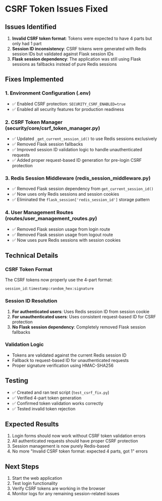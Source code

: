 # CSRF Token Issues Fixed

## Issues Identified
1. **Invalid CSRF token format**: Tokens were expected to have 4 parts but only had 1 part
2. **Session ID inconsistency**: CSRF tokens were generated with Redis session IDs but validated against Flask session IDs
3. **Flask session dependency**: The application was still using Flask sessions as fallbacks instead of pure Redis sessions

## Fixes Implemented

### 1. Environment Configuration (.env)
- ✅ Enabled CSRF protection: `SECURITY_CSRF_ENABLED=true`
- ✅ Enabled all security features for production readiness

### 2. CSRF Token Manager (security/core/csrf_token_manager.py)
- ✅ Updated `_get_current_session_id()` to use Redis sessions exclusively
- ✅ Removed Flask session fallbacks
- ✅ Improved session ID validation logic to handle unauthenticated requests
- ✅ Added proper request-based ID generation for pre-login CSRF protection

### 3. Redis Session Middleware (redis_session_middleware.py)
- ✅ Removed Flask session dependency from `get_current_session_id()`
- ✅ Now uses only Redis sessions and session cookies
- ✅ Eliminated the `flask_session['redis_session_id']` storage pattern

### 4. User Management Routes (routes/user_management_routes.py)
- ✅ Removed Flask session usage from login route
- ✅ Removed Flask session usage from logout route
- ✅ Now uses pure Redis sessions with session cookies

## Technical Details

### CSRF Token Format
The CSRF tokens now properly use the 4-part format:
```
session_id:timestamp:random_hex:signature
```

### Session ID Resolution
1. **For authenticated users**: Uses Redis session ID from session cookie
2. **For unauthenticated users**: Uses consistent request-based ID for CSRF protection
3. **No Flask session dependency**: Completely removed Flask session fallbacks

### Validation Logic
- Tokens are validated against the current Redis session ID
- Fallback to request-based ID for unauthenticated requests
- Proper signature verification using HMAC-SHA256

## Testing
- ✅ Created and ran test script (`test_csrf_fix.py`)
- ✅ Verified 4-part token generation
- ✅ Confirmed token validation works correctly
- ✅ Tested invalid token rejection

## Expected Results
1. Login forms should now work without CSRF token validation errors
2. All authenticated requests should have proper CSRF protection
3. Session management is now purely Redis-based
4. No more "Invalid CSRF token format: expected 4 parts, got 1" errors

## Next Steps
1. Start the web application
2. Test login functionality
3. Verify CSRF tokens are working in the browser
4. Monitor logs for any remaining session-related issues
